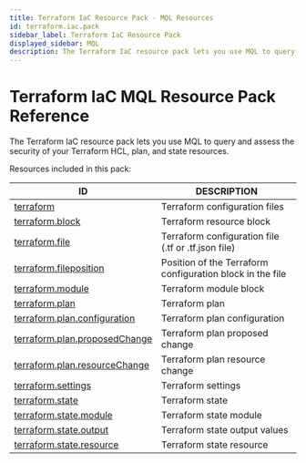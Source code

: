 ```yaml
---
title: Terraform IaC Resource Pack - MQL Resources
id: terraform.iac.pack
sidebar_label: Terraform IaC Resource Pack
displayed_sidebar: MQL
description: The Terraform IaC resource pack lets you use MQL to query and assess the security of your Terraform HCL, plan, and state resources.
---
```


# Terraform IaC MQL Resource Pack Reference

The Terraform IaC resource pack lets you use MQL to query and assess the security of your Terraform HCL, plan, and state resources.

Resources included in this pack:

| ID                                                                | DESCRIPTION                                               |
| ----------------------------------------------------------------- | --------------------------------------------------------- |
| [terraform](terraform.md)                                         | Terraform configuration files                             |
| [terraform.block](terraform.block.md)                             | Terraform resource block                                  |
| [terraform.file](terraform.file.md)                               | Terraform configuration file (.tf or .tf.json file)       |
| [terraform.fileposition](terraform.fileposition.md)               | Position of the Terraform configuration block in the file |
| [terraform.module](terraform.module.md)                           | Terraform module block                                    |
| [terraform.plan](terraform.plan.md)                               | Terraform plan                                            |
| [terraform.plan.configuration](terraform.plan.configuration.md)   | Terraform plan configuration                              |
| [terraform.plan.proposedChange](terraform.plan.proposedchange.md) | Terraform plan proposed change                            |
| [terraform.plan.resourceChange](terraform.plan.resourcechange.md) | Terraform plan resource change                            |
| [terraform.settings](terraform.settings.md)                       | Terraform settings                                        |
| [terraform.state](terraform.state.md)                             | Terraform state                                           |
| [terraform.state.module](terraform.state.module.md)               | Terraform state module                                    |
| [terraform.state.output](terraform.state.output.md)               | Terraform state output values                             |
| [terraform.state.resource](terraform.state.resource.md)           | Terraform state resource                                  |
